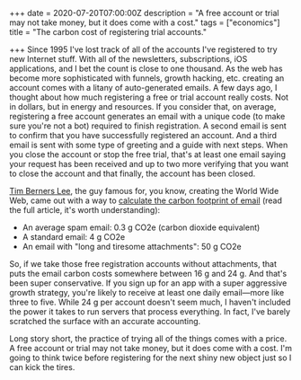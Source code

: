 +++
date = 2020-07-20T07:00:00Z
description = "A free account or trial may not take money, but it does come with a cost."
tags = ["economics"]
title = "The carbon cost of registering trial accounts."

+++
Since 1995 I've lost track of all of the accounts I've registered to try new Internet stuff. With all of the newsletters, subscriptions, iOS applications, and I bet the count is close to one thousand. As the web has become more sophisticated with funnels, growth hacking, etc. creating an account comes with a litany of auto-generated emails. A few days ago, I thought about how much registering a free or trial account really costs. Not in dollars, but in energy and resources. If you consider that, on average, registering a free account generates an email with a unique code (to make sure you're not a bot) required to finish registration. A second email is sent to confirm that you have successfully registered an account. And a third email is sent with some type of greeting and a guide with next steps. When you close the account or stop the free trial, that's at least one email saying your request has been received and up to two more verifying that you want to close the account and that finally, the account has been closed.

[Tim Berners Lee](https://www.w3.org/People/Berners-Lee/), the guy famous for, you know, creating the World Wide Web, came out with a way to [calculate the carbon footprint of email](https://carbonliteracy.com/the-carbon-cost-of-an-email/) (read the full article, it's worth understanding):

* An average spam email:  0.3 g CO2e (carbon dioxide equivalent)
* A standard email: 4 g CO2e
* An email with "long and tiresome attachments": 50 g CO2e

So, if we take those free registration accounts without attachments, that puts the email carbon costs somewhere between 16 g and 24 g. And that's been super conservative. If you sign up for an app with a super aggressive growth strategy, you're likely to receive at least one daily email—more like three to five. While 24 g per account doesn't seem much, I haven't included the power it takes to run servers that process everything. In fact, I've barely scratched the surface with an accurate accounting.

Long story short, the practice of trying all of the things comes with a price. A free account or trial may not take money, but it does come with a cost. I'm going to think twice before registering for the next shiny new object just so I can kick the tires.